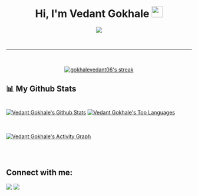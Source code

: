 <!-- <a href="#"><img width="100%" height="auto" src="" height="175px"/></a> -->

<h1 align="center">Hi, I'm Vedant Gokhale <img src="https://raw.githubusercontent.com/MartinHeinz/MartinHeinz/master/wave.gif" height="30px" width="30px" ></h1>
<!-- <h3 align="center">I am a Full Stack Web Developer</h3> -->

<p align="center" >
    <img src="https://user-images.githubusercontent.com/34781875/184046905-9e8e417b-43f5-40d2-a773-22b1b3907ed6.gif" >
</p>

<!-- <hr> -->

<!-- ## 🙋‍♂️ About Me -->

<!-- - 🔭 I’m currently working on **[Covid-19 Tracker](https://covid-19-tracker-e4bda.web.app/)** -->

<!-- - 🌱 I’m currently learning **Data Structures and Algorithms** -->

<!-- - 👯 I’m looking to collaborate on **OpenSource Projects** -->

<!-- - 👨‍💻 All of my projects are available at **[My Github Profile](https://github.com/gokhalevedant06)** -->

<!-- - 📫 How to reach me **gokhalevedant06@gmail.com** -->

<!-- - ⚡ Fun fact **I play Badminton and go to the GYM very often**
<hr> -->

<!-- ## 🚀 Languages and Tools:
<br> -->

<!-- <p align="left"> 
    <a href="https://www.java.com" target="_blank"> <img src="https://img.icons8.com/color/48/000000/java-coffee-cup-logo.png"/> </a>
    <a href="https://reactjs.org/" target="_blank"> <img src="https://img.icons8.com/color/48/000000/react-native.png"/> </a>
    <a href="https://developer.mozilla.org/en-US/docs/Web/JavaScript" target="_blank"> <img src="https://img.icons8.com/color/48/000000/javascript.png"/> </a> 
    <a href="https://www.w3.org/html/" target="_blank"> <img src="https://img.icons8.com/color/48/000000/html-5.png"/> </a> 
    <a href="https://www.w3schools.com/css/" target="_blank"> <img src="https://img.icons8.com/color/48/000000/css3.png"/> </a> 
    <a href="https://getbootstrap.com" target="_blank"> <img src="https://img.icons8.com/color/48/000000/bootstrap.png"/> </a> 
    <a href="https://www.python.org" target="_blank"> <img src="https://img.icons8.com/color/48/000000/python.png"/> </a> 
    <a style="padding-right:8px;" href="https://nodejs.org" target="_blank"> <img src="https://img.icons8.com/color/48/000000/nodejs.png"/> </a> 
    <a style="padding-right:8px;" href="https://www.mysql.com/" target="_blank"> <img src="https://img.icons8.com/fluent/50/000000/mysql-logo.png"/> </a>
    <a href="https://www.mongodb.com/" target="_blank"> <img src="https://raw.githubusercontent.com/devicons/devicon/master/icons/mongodb/mongodb-original-wordmark.svg" alt="mongodb" width="48" height="48"/> </a>  
    <a href="https://postman.com" target="_blank"> <img src="https://www.vectorlogo.zone/logos/getpostman/getpostman-icon.svg" alt="postman" width="45" height="45"/> </a>   
    <a href="https://git-scm.com/" target="_blank"> <img src="https://img.icons8.com/color/48/000000/git.png"/> </a> 
    <a href="" target="_blank"> <img src="https://img.icons8.com/color/48/000000/c-plus-plus-logo.png" width="45" height="45"/> </a> 
    <a href="" target="_blank"><img src="https://img.icons8.com/color/48/000000/c-programming.png" width="45" height="45"/> </a> 
    <a href="" target="_blank"><img src="https://img.icons8.com/color/48/000000/postgreesql.png" width="45" height="45"/> </a> 
    <a href="" target="_blank"><img src="https://img.icons8.com/color/50/000000/django.png" width="45" height="45"/> </a> 

</p> -->

<!-- [![React Badge](https://img.shields.io/badge/-React-61DBFB?style=for-the-badge&labelColor=black&logo=react&logoColor=61DBFB)](#)  [![Javascript Badge](https://img.shields.io/badge/-Javascript-F0DB4F?style=for-the-badge&labelColor=black&logo=javascript&logoColor=F0DB4F)](#) [![Typescript Badge](https://img.shields.io/badge/-Typescript-007acc?style=for-the-badge&labelColor=black&logo=typescript&logoColor=007acc)](#) [![Nodejs Badge](https://img.shields.io/badge/-Nodejs-3C873A?style=for-the-badge&labelColor=black&logo=node.js&logoColor=3C873A)](#) [![GraphQL Badge](https://img.shields.io/badge/-GraphQl-e535ab?style=for-the-badge&labelColor=black&logo=node.js&logoColor=e535ab)](#) -->
<br/>
<hr>
<br>
<p align="center">
    <a href="https://github.com/gokhalevedant06/github-readme-streak-stats">
        <img title="🔥 Get streak stats for your profile at git.io/streak-stats" alt="gokhalevedant06's streak" src="https://github-readme-streak-stats.herokuapp.com/?user=gokhalevedant06&theme=black-ice&hide_border=true&stroke=0000&background=060A0CD0"/>
    </a>
</p>

## 📊 My Github Stats

  <br/>
    <a href="https://github.com/gokhalevedant06/github-readme-stats"><img alt="Vedant Gokhale's Github Stats" src="https://github-readme-stats.vercel.app/api?username=gokhalevedant06&show_icons=true&count_private=true&theme=react&hide_border=true&bg_color=0D1117" /></a>
  <a href="https://github.com/gokhalevedant06/github-readme-stats"><img alt="Vedant Gokhale's Top Languages" src="https://github-readme-stats.vercel.app/api/top-langs/?username=gokhalevedant06&langs_count=8&count_private=true&layout=compact&theme=react&hide_border=true&bg_color=0D1117" /></a>
  <br/>



<br/>
<br/>

<a href="https://github.com/gokhalevedant06/github-readme-activity-graph"><img alt="Vedant Gokhale's Activity Graph" src="https://activity-graph.herokuapp.com/graph?username=gokhalevedant06&bg_color=0D1117&color=5BCDEC&line=5BCDEC&point=FFFFFF&hide_border=true" /></a>

<br/>
<br/>

## Connect with me:
<p align="left">

<a href = "https://www.linkedin.com/in/vedant-gokhale/"><img src="https://img.icons8.com/fluent/48/000000/linkedin.png"/></a>
<a href = "https://www.instagram.com/gokhalevedant06/"><img src="https://img.icons8.com/fluent/48/000000/instagram-new.png"/></a>


</p>
